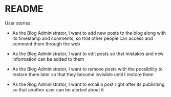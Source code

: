 # README

User stories:

* As the Blog Administrator, I want to add new posts to the blog along with its timestamp and comments, so that other people can access and comment them through the web

* As the Blog Administrator, I want to edit posts so that mistakes and new information can be added to them

* As the Blog Administrator, I want to remove posts with the possibility to restore them later so that they become invisible until I restore them 

* As the Blog Administrator, I want to email a post right after its publishing so that another user can be alerted about it 

